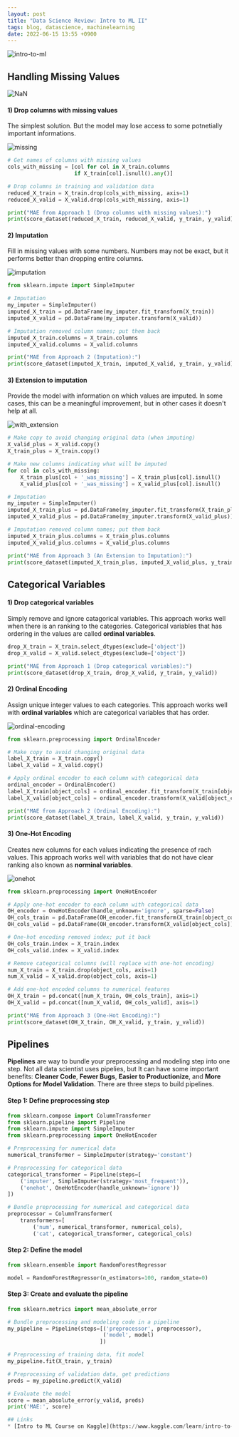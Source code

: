 ```yaml
---
layout: post
title: "Data Science Review: Intro to ML II"
tags: blog, datascience, machinelearning
date: 2022-06-15 13:55 +0900
---
```


![intro-to-ml](https://i.imgur.com/j0FQ9Tn.png)


## Handling Missing Values

![NaN](https://i.imgur.com/ed0QtI5.png)

#### 1) Drop columns with missing values
The simplest solution. But the model may lose access to some potnetially important informations.

![missing](https://i.imgur.com/BOhFRSd.png)

``` python   
# Get names of columns with missing values
cols_with_missing = [col for col in X_train.columns
                     if X_train[col].isnull().any()]

# Drop columns in training and validation data
reduced_X_train = X_train.drop(cols_with_missing, axis=1)
reduced_X_valid = X_valid.drop(cols_with_missing, axis=1)

print("MAE from Approach 1 (Drop columns with missing values):")
print(score_dataset(reduced_X_train, reduced_X_valid, y_train, y_valid))
```

#### 2) Imputation
Fill in missing values with some numbers. Numbers may not be exact, but it performs better than dropping entire columns.

![imputation](https://i.imgur.com/9crXb9i.png)

``` python
from sklearn.impute import SimpleImputer

# Imputation
my_imputer = SimpleImputer()
imputed_X_train = pd.DataFrame(my_imputer.fit_transform(X_train))
imputed_X_valid = pd.DataFrame(my_imputer.transform(X_valid))

# Imputation removed column names; put them back
imputed_X_train.columns = X_train.columns
imputed_X_valid.columns = X_valid.columns

print("MAE from Approach 2 (Imputation):")
print(score_dataset(imputed_X_train, imputed_X_valid, y_train, y_valid))
```

#### 3) Extension to imputation
Provide the model with information on which values are imputed. In some cases, this can be a meaningful improvement, but in other cases it doesn't help at all.

![with_extension](https://i.imgur.com/5yHgPWv.png)

``` python
# Make copy to avoid changing original data (when imputing)
X_valid_plus = X_valid.copy()
X_train_plus = X_train.copy()

# Make new columns indicating what will be imputed
for col in cols_with_missing:
    X_train_plus[col + '_was_missing'] = X_train_plus[col].isnull()
    X_valid_plus[col + '_was_missing'] = X_valid_plus[col].isnull()

# Imputation
my_imputer = SimpleImputer()
imputed_X_train_plus = pd.DataFrame(my_imputer.fit_transform(X_train_plus))
imputed_X_valid_plus = pd.DataFrame(my_imputer.transform(X_valid_plus))

# Imputation removed column names; put them back
imputed_X_train_plus.columns = X_train_plus.columns
imputed_X_valid_plus.columns = X_valid_plus.columns

print("MAE from Approach 3 (An Extension to Imputation):")
print(score_dataset(imputed_X_train_plus, imputed_X_valid_plus, y_train, y_valid))
```

## Categorical Variables

#### 1) Drop categorical variables
Simply remove and ignore catagorical variables. This approach works well when there is an ranking to the categories. Categorical variables that has ordering in the values are called **ordinal variables**.

``` python
drop_X_train = X_train.select_dtypes(exclude=['object'])
drop_X_valid = X_valid.select_dtypes(exclude=['object'])

print("MAE from Approach 1 (Drop categorical variables):")
print(score_dataset(drop_X_train, drop_X_valid, y_train, y_valid))
```

#### 2) Ordinal Encoding
Assign unique integer values to each categories. This approach works well with **ordinal variables** which are categorical variables that has order.

![ordinal-encoding](https://i.imgur.com/lFeFwWG.png)

```python
from sklearn.preprocessing import OrdinalEncoder

# Make copy to avoid changing original data 
label_X_train = X_train.copy()
label_X_valid = X_valid.copy()

# Apply ordinal encoder to each column with categorical data
ordinal_encoder = OrdinalEncoder()
label_X_train[object_cols] = ordinal_encoder.fit_transform(X_train[object_cols])
label_X_valid[object_cols] = ordinal_encoder.transform(X_valid[object_cols])

print("MAE from Approach 2 (Ordinal Encoding):") 
print(score_dataset(label_X_train, label_X_valid, y_train, y_valid))
```

#### 3) One-Hot Encoding
Creates new columns for each values indicating the presence of rach values. This approach works well with variables that do not have clear ranking also known as **norminal variables**.

![onehot](https://i.imgur.com/C3lcYW6.png)

```python
from sklearn.preprocessing import OneHotEncoder

# Apply one-hot encoder to each column with categorical data
OH_encoder = OneHotEncoder(handle_unknown='ignore', sparse=False)
OH_cols_train = pd.DataFrame(OH_encoder.fit_transform(X_train[object_cols]))
OH_cols_valid = pd.DataFrame(OH_encoder.transform(X_valid[object_cols]))

# One-hot encoding removed index; put it back
OH_cols_train.index = X_train.index
OH_cols_valid.index = X_valid.index

# Remove categorical columns (will replace with one-hot encoding)
num_X_train = X_train.drop(object_cols, axis=1)
num_X_valid = X_valid.drop(object_cols, axis=1)

# Add one-hot encoded columns to numerical features
OH_X_train = pd.concat([num_X_train, OH_cols_train], axis=1)
OH_X_valid = pd.concat([num_X_valid, OH_cols_valid], axis=1)

print("MAE from Approach 3 (One-Hot Encoding):") 
print(score_dataset(OH_X_train, OH_X_valid, y_train, y_valid))
```

## Pipelines
**Pipelines** are way to bundle your preprocessing and modeling step into one step. Not all data scientist uses pipelies, but It can have some important benefits: **Cleaner Code**, **Fewer Bugs**, **Easier to Productionize**, and **More Options for Model Validation**. There are three steps to build pipelines.

#### Step 1: Define preprocessing step

```python
from sklearn.compose import ColumnTransformer
from sklearn.pipeline import Pipeline
from sklearn.impute import SimpleImputer
from sklearn.preprocessing import OneHotEncoder

# Preprocessing for numerical data
numerical_transformer = SimpleImputer(strategy='constant')

# Preprocessing for categorical data
categorical_transformer = Pipeline(steps=[
    ('imputer', SimpleImputer(strategy='most_frequent')),
    ('onehot', OneHotEncoder(handle_unknown='ignore'))
])

# Bundle preprocessing for numerical and categorical data
preprocessor = ColumnTransformer(
    transformers=[
        ('num', numerical_transformer, numerical_cols),
        ('cat', categorical_transformer, categorical_cols)
```

#### Step 2: Define the model

```python
from sklearn.ensemble import RandomForestRegressor

model = RandomForestRegressor(n_estimators=100, random_state=0)
```

#### Step 3: Create and evaluate the pipeline

```python
from sklearn.metrics import mean_absolute_error

# Bundle preprocessing and modeling code in a pipeline
my_pipeline = Pipeline(steps=[('preprocessor', preprocessor),
                              ('model', model)
                             ])

# Preprocessing of training data, fit model 
my_pipeline.fit(X_train, y_train)

# Preprocessing of validation data, get predictions
preds = my_pipeline.predict(X_valid)

# Evaluate the model
score = mean_absolute_error(y_valid, preds)
print('MAE:', score)

## Links
* [Intro to ML Course on Kaggle](https://www.kaggle.com/learn/intro-to-machine-learning)
```